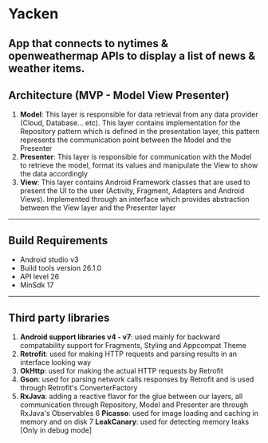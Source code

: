 # Yacken

App that connects to nytimes & openweathermap APIs to display a list of news & weather items.
------------------------------------------------
Architecture (MVP - Model View Presenter)
------------------------------------------------

 1. **Model**: This layer is responsible for data retrieval from any data provider (Cloud, Database... etc). This layer contains implementation for the Repository pattern which is defined in the presentation layer, this pattern represents the communication point between the Model and the Presenter
 2. **Presenter**: This layer is responsible for communication with the Model to retrieve the model, format its values and manipulate the View to show the data accordingly
 3. **View**: This layer contains Android Framework classes that are used to present the UI to the user (Activity, Fragment, Adapters and Android Views). Implemented through an interface which provides abstraction between the View layer and the Presenter layer

--------------------------
Build Requirements
------------------
- Android studio v3
- Build tools version 26.1.0
- API level 26
- MinSdk 17


--------------------------
Third party libraries
--------------------------


1. **Android support libraries v4 - v7**: used mainly for backward compatability support for Fragments, Styling and Appcompat Theme
2. **Retrofit**: used for making HTTP requests and parsing results in an interface looking way
3. **OkHttp**: used for making the actual HTTP requests by Retrofit
4. **Gson**: used for parsing network calls responses by Retrofit and is used through Retrofit's ConverterFactory
5. **RxJava**: adding a reactive flavor for the glue between our layers, all communication through Repository, Model and Presenter are through RxJava's Observables
6 **Picasso**: used for image loading and caching in memory and on disk
7 **LeakCanary**: used for detecting memory leaks [Only in debug mode]
